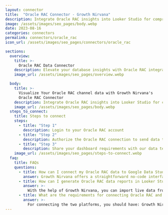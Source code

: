 ```yaml
---
layout: connector
title:  "Oracle RAC Connector - Growth Nirvana"
description: Integrate Oracle RAC insights into Looker Studio for comprehensive database analytics that guide your data management strategies.
image: /assets/images/seo_pages/body.webp
date: 2023-08-16
categories: connectors
permalink: connectors/oracle_rac
icon_url: /assets/images/seo_pages/connectors/oracle_rac

sections:
  overview:
    title: >-
      Oracle RAC Data Connector
    description: Elevate your database insights with Oracle RAC integration. Seamlessly merge Oracle RAC database data with Looker Studio's analytical capabilities, unlocking insights that drive database performance strategies, data optimization, and operational excellence.
    image_url: /assets/images/seo_pages/overview.webp

  body:
    title: >-
      Visualize Your Oracle RAC channel data with Growth Nirvana's
      Oracle RAC Connector
    description: Integrate Oracle RAC insights into Looker Studio for comprehensive database analytics that guide your data management strategies.
    image_url: /assets/images/seo_pages/body.webp
  steps_to_connect:
    title: Steps to connect
    steps:
      - title: "Step 1"
        description: Login to your Oracle RAC account
      - title: "Step 2"
        description: Authorize the Oracle RAC connection to send data to Growth Nirvana
      - title: "Step 3"
        description: Share your dashboard requirements with our data team. We will build the report for you.
    image_url: /assets/images/seo_pages/steps-to-connect.webp
  faq:
    title: FAQs
    questions:
      - title: How can I connect my Oracle RAC data to Google Data Studio/Looker Studio?
        answer: Growth Nirvana offers a straightforward no-code interface to connect to Oracle RAC data sources.
      - title: How can I generate Oracle RAC data reports in Looker Studio?
        answer: >-
          With the help of Growth Nirvana, you can import live data from Oracle RAC into Looker Studio. These data can be viewed in charts, tables, and dashboards to generate branded reports that can be shared instantly.
      - title: What are the requirements for connecting Oracle RAC and Looker Studio?
        answer: >-
          For connecting the two platforms, you should have: Growth Nirvana Account and Oracle RAC Ads Account
---
```

